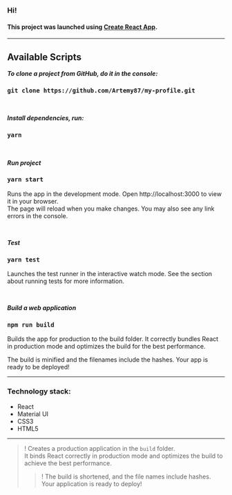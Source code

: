 ### Hi!

#### This project was launched using [Create React App](https://github.com/facebook/create-react-app ).

***

## Available Scripts

***To clone a project from GitHub, do it in the console:***
### `git clone https://github.com/Artemy87/my-profile.git`

<br/>

***Install dependencies, run:***
### `yarn`

<br/>

***Run project***
### `yarn start`

Runs the app in the development mode.
Open http://localhost:3000 to view it in your browser.\
The page will reload when you make changes.
You may also see any link errors in the console.

<br/>

***Test***
### `yarn test`
Launches the test runner in the interactive watch mode.
See the section about running tests for more information.

<br/>

***Build a web application***

### `npm run build`
Builds the app for production to the build folder.
It correctly bundles React in production mode and optimizes the build for the best performance.

The build is minified and the filenames include the hashes.
Your app is ready to be deployed!

***

### Technology stack:
- React
- Material UI
- CSS3
- HTML5

***

>! Creates a production application in the `build` folder.\
It binds React correctly in production mode and optimizes the build to achieve the best performance.
>>! The build is shortened, and the file names include hashes.\
Your application is ready to deploy!
